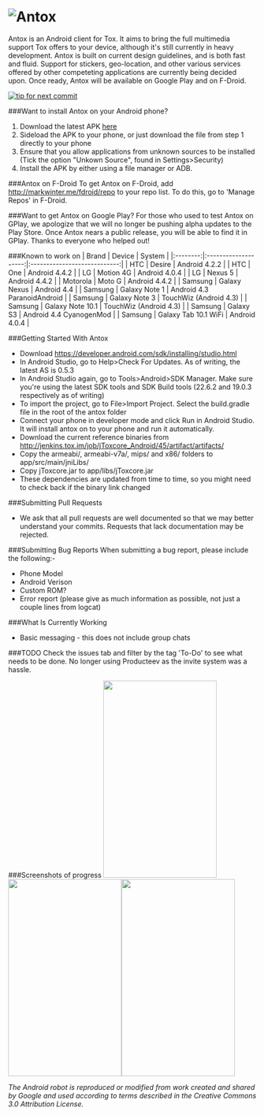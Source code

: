 ![Antox](http://vexx.us/Images/AntoxFull.png "Antox Tox Android Client")
=====

Antox is an Android client for Tox. It aims to bring the full multimedia support Tox offers to your device, although it's still currently in heavy development. Antox is built on current design guidelines, and is both fast and fluid. Support for stickers, geo-location, and other various services offered by other competeting applications are currently being decided upon. Once ready, Antox will be available on Google Play and on F-Droid.

[![tip for next commit](http://tip4commit.com/projects/654.svg)](http://tip4commit.com/projects/654)


###Want to install Antox on your Android phone?
1. Download the latest APK <a href="https://c1cf.https.cdn.softlayer.net/80C1CF/192.254.75.110:8080/job/Android-Antox/lastSuccessfulBuild/artifact/antox.apk">here</a>
2. Sideload the APK to your phone, or just download the file from step 1 directly to your phone
3. Ensure that you allow applications from unknown sources to be installed (Tick the option "Unkown Source", found in Settings>Security)
4. Install the APK by either using a file manager or ADB.

###Antox on F-Droid
To get Antox on F-Droid, add http://markwinter.me/fdroid/repo to your repo list. To do this, go to 'Manage Repos' in F-Droid.

###Want to get Antox on Google Play?
For those who used to test Antox on GPlay, we apologize that we will no longer be pushing alpha updates to the Play Store. Once Antox nears a public release, you will be able to find it in GPlay. Thanks to everyone who helped out!

###Known to work on
| Brand    | Device               | System                       |
|:--------:|:--------------------:|:----------------------------:|
| HTC      | Desire               | Android 4.2.2                |
| HTC      | One                  | Android 4.4.2                |
| LG       | Motion 4G            | Android 4.0.4                |
| LG       | Nexus 5              | Android 4.4.2                |
| Motorola | Moto G               | Android 4.4.2                |
| Samsung  | Galaxy Nexus         | Android 4.4                  |
| Samsung  | Galaxy Note 1        | Android 4.3 ParanoidAndroid  |
| Samsung  | Galaxy Note 3        | TouchWiz (Android 4.3)       |
| Samsung  | Galaxy Note 10.1     | TouchWiz (Android 4.3)       |
| Samsung  | Galaxy S3            | Android 4.4 CyanogenMod      |
| Samsung  | Galaxy Tab 10.1 WiFi | Android 4.0.4                |


###Getting Started With Antox
- Download https://developer.android.com/sdk/installing/studio.html
- In Android Studio, go to Help>Check For Updates. As of writing, the latest AS is 0.5.3
- In Android Studio again, go to Tools>Android>SDK Manager. Make sure you're using the latest SDK tools and SDK Build tools (22.6.2 and 19.0.3 respectively as of writing)
- To import the project, go to File>Import Project. Select the build.gradle file in the root of the antox folder
- Connect your phone in developer mode and click Run in Android Studio. It will install antox on to your phone and run it automatically.
- Download the current reference binaries from http://jenkins.tox.im/job/jToxcore_Android/45/artifact/artifacts/
- Copy the armeabi/, armeabi-v7a/, mips/ and x86/ folders to app/src/main/jniLibs/
- Copy jToxcore.jar to app/libs/jToxcore.jar
- These dependencies are updated from time to time, so you might need to check back if the binary link changed

###Submitting Pull Requests
- We ask that all pull requests are well documented so that we may better understand your commits. Requests that lack documentation may be rejected.
 
###Submitting Bug Reports
When submitting a bug report, please include the following:-
- Phone Model
- Android Verison
- Custom ROM?
- Error report (please give as much information as possible, not just a couple lines from logcat)

###What Is Currently Working
- Basic messaging - this does not include group chats

###TODO
Check the issues tab and filter by the tag 'To-Do' to see what needs to be done. No longer using Producteev as the invite system was a hassle.

###Screenshots of progress
<img src="http://vexx.us/Examples/Antox/Screenshot_2014-03-12-21-48-00.png" width="230px" height="400px"/><img src="http://vexx.us/Examples/Antox/Screenshot_2014-03-12-21-39-10.png" width="230px" height="400px"/><img src="http://vexx.us/Examples/Antox/device-2014-03-12-215856.png" width="230px" height="400px"/>


*The Android robot is reproduced or modified from work created and shared by Google and used according to terms described in the Creative Commons 3.0 Attribution License.*
